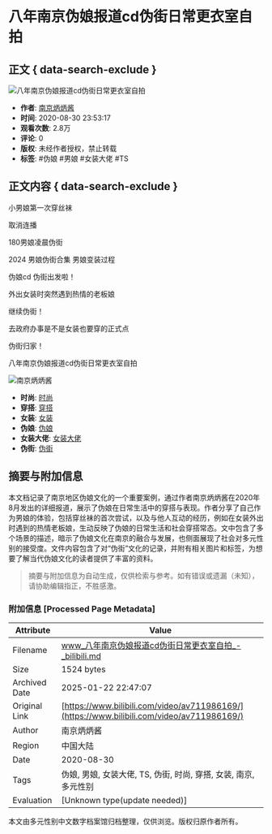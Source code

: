 # 八年南京伪娘报道cd伪街日常更衣室自拍

## 正文 { data-search-exclude }


![八年南京伪娘报道cd伪街日常更衣室自拍](https://i2.hdslb.com/bfs/archive/53fe0251c66cfa83eaf3ba1ec4d73cd10e016693.jpg@518w_290h_1c_!web-video-share-cover.webp)

- **作者**: [南京炳炳酱](https://space.bilibili.com/457071313)
- **时间**: 2020-08-30 23:53:17
- **观看次数**: 2.8万
- **评论**: 0
- **版权**: 未经作者授权，禁止转载
- **标签**: #伪娘 #男娘 #女装大佬 #TS

## 正文内容 { data-search-exclude }

小男娘第一次穿丝袜

取消连播

180男娘凌晨伪街

2024 男娘伪街合集 男娘变装过程 

伪娘cd 伪街出发啦！

外出女装时突然遇到热情的老板娘

继续伪街！

去政府办事是不是女装也要穿的正式点

伪街归家！

八年南京伪娘报道cd伪街日常更衣室自拍

![南京炳炳酱](https://i1.hdslb.com/bfs/face/e85cf73e3ab3bd68e49b95215102b57988cae481.jpg@96w.webp)

- **时尚**: [时尚](https://www.bilibili.com/v/fashion)
- **穿搭**: [穿搭](https://www.bilibili.com/v/fashion/clothing)
- **女装**: [女装](https://search.bilibili.com/all?keyword=%E5%A5%B3%E8%A3%85&from_source=video_tag)
- **伪娘**: [伪娘](https://search.bilibili.com/all?keyword=%E4%BC%AA%E5%A8%98&from_source=video_tag)
- **女装大佬**: [女装大佬](https://search.bilibili.com/all?keyword=%E5%A5%B3%E8%A3%85%E5%A4%A7%E4%BD%AC&from_source=video_tag)
- **伪街**: [伪街](https://search.bilibili.com/all?keyword=%E4%BC%AA%E8%A1%97&from_source=video_tag)
<!-- tcd_original_link https://www.bilibili.com/video/av711986169/ -->


## 摘要与附加信息

<!-- tcd_abstract -->
本文档记录了南京地区伪娘文化的一个重要案例，通过作者南京炳炳酱在2020年8月发出的详细报道，展示了伪娘在日常生活中的穿搭与表现。作者分享了自己作为男娘的体验，包括穿丝袜的首次尝试，以及与他人互动的经历，例如在女装外出时遇到的热情老板娘，生动反映了伪娘的日常生活和社会穿搭常态。文中包含了多个场景的描述，暗示了伪娘文化在南京的融合与发展，也侧面展现了社会对多元性别的接受度。文件内容包含了对“伪街”文化的记录，并附有相关图片和标签，为想要了解当代伪娘文化的读者提供了丰富的资料。
<!-- tcd_abstract_end -->

> 摘要与附加信息为自动生成，仅供检索与参考。如有错误或遗漏（未知），请协助编辑指正，不胜感激。

### 附加信息 [Processed Page Metadata]

| Attribute       | Value                                  |
|-----------------|----------------------------------------|
| Filename        | www_八年南京伪娘报道cd伪街日常更衣室自拍_-_bilibili.md                             |
| Size            | 1524 bytes                           |
| Archived Date   | 2025-01-22 22:47:07                             |
| Original Link   | [https://www.bilibili.com/video/av711986169/](https://www.bilibili.com/video/av711986169/)                       |
| Author          | 南京炳炳酱                               |
| Region          | 中国大陆                               |
| Date            | 2020-08-30                                 |
| Tags            | 伪娘, 男娘, 女装大佬, TS, 伪街, 时尚, 穿搭, 女装, 南京, 多元性别                                 |
| Evaluation            | [Unknown type(update needed)]                                 |
<!-- tcd_table_end -->

本文由多元性别中文数字档案馆归档整理，仅供浏览。版权归原作者所有。
